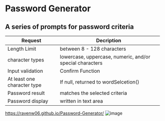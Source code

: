 # Password Generator
## A series of prompts for password criteria
Request | Decription
------------ | -------------
Length Limit | between 8 - 128 characters
character types | lowercase, uppercase, numeric, and/or special characters
Input validation | Confirm Function 
At least one character type | If null, returned to wordSelcetion()
Password result | matches the selected criteria
Password display | written in text area

https://ravenw06.github.io/Password-Generator/
![image](https://user-images.githubusercontent.com/78116042/111089501-96b7f880-8502-11eb-8b62-cdfa39a47dac.png)
